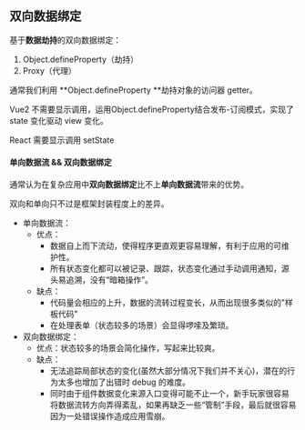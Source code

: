 ## 双向数据绑定

基于**数据劫持**的双向数据绑定：

1. Object.defineProperty（劫持）
2. Proxy（代理）

通常我们利用 **Object.defineProperty **劫持对象的访问器 getter。

Vue2 不需要显示调用，运用Object.defineProperty结合发布-订阅模式，实现了 state 变化驱动 view 变化。

React 需要显示调用 setState

#### 单向数据流 && 双向数据绑定

通常认为在复杂应用中**双向数据绑定**比不上**单向数据流**带来的优势。

双向和单向只不过是框架封装程度上的差异。

- 单向数据流：
  - 优点：
    - 数据自上而下流动，使得程序更直观更容易理解，有利于应用的可维护性。
    - 所有状态变化都可以被记录、跟踪，状态变化通过手动调用通知，源头易追溯，没有“暗箱操作”。
  - 缺点：
    - 代码量会相应的上升，数据的流转过程变长，从而出现很多类似的"样板代码"
    - 在处理表单（状态较多的场景）会显得啰嗦及繁琐。
- 双向数据绑定：
  - 优点：状态较多的场景会简化操作，写起来比较爽。
  - 缺点：
    - 无法追踪局部状态的变化(虽然大部分情况下我们并不关心)，潜在的行为太多也增加了出错时 debug 的难度。
    - 同时由于组件数据变化来源入口变得可能不止一个，新手玩家很容易将数据流转方向弄得紊乱，如果再缺乏一些“管制”手段，最后就很容易因为一处错误操作造成应用雪崩。